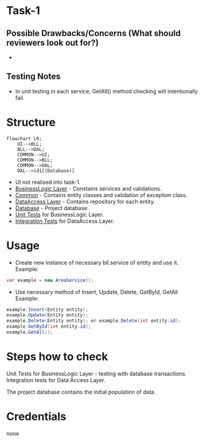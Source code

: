
# Task-1
## Possible Drawbacks/Concerns (What should reviewers look out for?)
*
## Testing Notes
* In unit testing in each service, GetAll() method checking will intentionally fail.

# Structure
```mermaid
flowchart LR;
    UI-->BLL;
    BLL-->DAL;
    COMMON-->UI;
    COMMON-->BLL;
    COMMON-->DAL;
    DAL-->id1[(Database)]
```
* UI not realised into task-1.
* [BusinessLogic Layer](/src/TicketManagement.BusinessLogic/) - Constains services and validations.
* [Common](src/TicketManagement.Common) - Contains entity classes and validation of exception class.
* [DataAccess Layer](src/TicketManagement.DataAccess/) - Contains repository for each entity.
* [Database](src/TicketManagement.Database/) - Project database.
* [Unit Tests](test/TicketManagement.UnitTests/) for BusinessLogic Layer.
* [Integration Tests](test/TicketManagement.IntegrationTests/) for DataAccess Layer.

# Usage
* Create new instance of necessary bll.service of entity and use it.
Example:
```c#
var example = new AreaService();
```
* Use necessary method of Insert, Update, Delete, GetById, GetAll
Example:
```c#
example.Insert(Entity entity);
example.Update(Entity entity);
example.Delete(Entity entity); or example.Delete(int entity.id);
example.GetById(int entity.id);
example.GetAll();
```

# Steps how to check
Unit Tests for BusinessLogic Layer - testing with database transactions.
Integration tests for Data Access Layer.

The project database contains the initial population of data.

# Credentials
none

